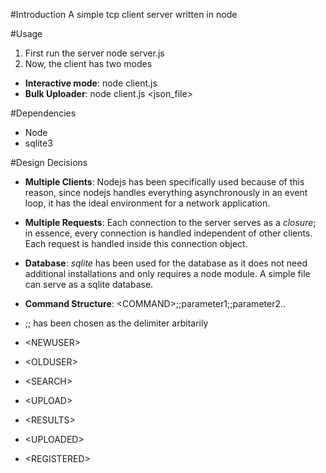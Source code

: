 #Introduction
A simple tcp client server written in node

#Usage
1. First run the server node server.js
2. Now, the client has two modes
 * __Interactive mode__: node client.js <hostname> <port>
 * __Bulk Uploader__: node client.js <hostname> <port> <json_file>

#Dependencies
* Node
* sqlite3

#Design Decisions
* __Multiple Clients__: Nodejs has been specifically used because of this
reason, since nodejs handles everything asynchronously in an event loop, it
has the ideal environment for a network application.

* __Multiple Requests__: Each connection to the server serves as a _closure_; in
essence, every connection is handled independent of other clients. Each request
is handled inside this connection object.

* __Database__: _sqlite_ has been used for the database as it does not need
additional installations and only requires a node module. A simple file can
serve as a sqlite database.

* __Command Structure__: \<COMMAND\>;;parameter1;;parameter2..

 * ;; has been chosen as the delimiter arbitarily
 * \<NEWUSER\>
 * \<OLDUSER\>
 * \<SEARCH\>
 * \<UPLOAD\>
 * \<RESULTS\>
 * \<UPLOADED\>
 * \<REGISTERED\>
